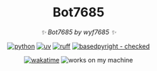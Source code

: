 <div align="center">

# Bot7685

_✨ Bot7685 by wyf7685 ✨_

[![python](https://img.shields.io/badge/python-3.13+-blue?logo=python&logoColor=edb641)](https://www.python.org/)
[![uv](https://img.shields.io/endpoint?url=https://raw.githubusercontent.com/astral-sh/uv/main/assets/badge/v0.json)](https://github.com/astral-sh/uv)
[![ruff](https://img.shields.io/endpoint?url=https://raw.githubusercontent.com/charliermarsh/ruff/main/assets/badge/v2.json)](https://github.com/astral-sh/ruff)
[![basedpyright - checked](https://img.shields.io/badge/basedpyright-checked-42b983)](https://docs.basedpyright.com)

[![wakatime](https://wakatime.com/badge/user/b097681b-c224-44ec-8e04-e1cf71744655/project/673e4e12-44ca-45d5-9a9f-8eba554c9ecc.svg)](https://wakatime.com/badge/user/b097681b-c224-44ec-8e04-e1cf71744655/project/673e4e12-44ca-45d5-9a9f-8eba554c9ecc)
![works on my machine](https://img.shields.io/badge/works%20on-my%20machine-green)

</div>
